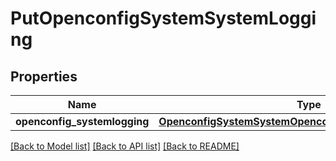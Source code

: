 # PutOpenconfigSystemSystemLogging

## Properties
Name | Type | Description | Notes
------------ | ------------- | ------------- | -------------
**openconfig_systemlogging** | [**OpenconfigSystemSystemOpenconfigsystemsystemLogging**](OpenconfigSystemSystemOpenconfigsystemsystemLogging.md) |  | [optional] 

[[Back to Model list]](../README.md#documentation-for-models) [[Back to API list]](../README.md#documentation-for-api-endpoints) [[Back to README]](../README.md)


